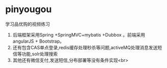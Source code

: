 # pinyougou
学习品优购的视频练习
1. 后端框架采用Spring +SpringMVC+mybatis +Dubbox 。前端采用angularJS + Bootstrap。
2. 还有包含CAS单点登录,redis缓存处理秒杀等问题,activeMQ处理消息发送短信等功能,solr处理搜索
3. 其他还有微信支付,发送短信,分布部署等没有条件实现\<br>
